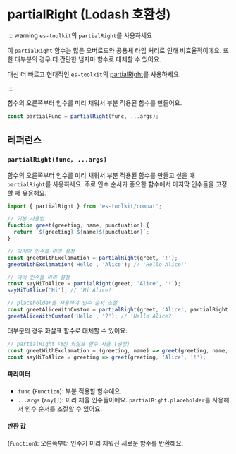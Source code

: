 # partialRight (Lodash 호환성)

::: warning `es-toolkit`의 `partialRight`를 사용하세요

이 `partialRight` 함수는 많은 오버로드와 공용체 타입 처리로 인해 비효율적이에요. 또한 대부분의 경우 더 간단한 냄자마 함수로 대체할 수 있어요.

대신 더 빠르고 현대적인 `es-toolkit`의 [partialRight](../../function/partialRight.md)를 사용하세요.

:::

함수의 오른쪽부터 인수를 미리 채워서 부분 적용된 함수를 만들어요.

```typescript
const partialFunc = partialRight(func, ...args);
```

## 레퍼런스

### `partialRight(func, ...args)`

함수의 오른쪽부터 인수를 미리 채워서 부분 적용된 함수를 만들고 싶을 때 `partialRight`를 사용하세요. 주로 인수 순서가 중요한 함수에서 마지막 인수들을 고정할 때 유용해요.

```typescript
import { partialRight } from 'es-toolkit/compat';

// 기본 사용법
function greet(greeting, name, punctuation) {
  return `${greeting} ${name}${punctuation}`;
}

// 마지막 인수를 미리 설정
const greetWithExclamation = partialRight(greet, '!');
greetWithExclamation('Hello', 'Alice'); // 'Hello Alice!'

// 여러 인수를 미리 설정
const sayHiToAlice = partialRight(greet, 'Alice', '!');
sayHiToAlice('Hi'); // 'Hi Alice!'

// placeholder를 사용하여 인수 순서 조절
const greetAliceWithCustom = partialRight(greet, 'Alice', partialRight.placeholder);
greetAliceWithCustom('Hello', '?'); // 'Hello Alice?'
```

대부분의 경우 화살표 함수로 대체할 수 있어요:

```typescript
// partialRight 대신 화살표 함수 사용 (권장)
const greetWithExclamation = (greeting, name) => greet(greeting, name, '!');
const sayHiToAlice = greeting => greet(greeting, 'Alice', '!');
```

#### 파라미터

- `func` (`Function`): 부분 적용할 함수예요.
- `...args` (`any[]`): 미리 채울 인수들이에요. `partialRight.placeholder`를 사용해서 인수 순서를 조절할 수 있어요.

#### 반환 값

(`Function`): 오른쪽부터 인수가 미리 채워진 새로운 함수를 반환해요.
